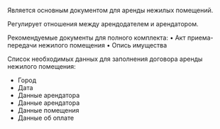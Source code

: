 Является основным документом для аренды нежилых помещений.

Регулирует отношения между арендодателем и арендатором.

Рекомендуемые документы для полного комплекта:
• Акт приема-передачи нежилого помещения
• Опись имущества

Список необходимых данных для заполнения договора аренды нежилого помещения:

* Город
* Дата
* Данные арендатора
* Данные арендатора
* Данные помещения
* Данные об оплате